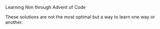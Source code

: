 Learning Nim through Advent of Code

These solutions are not the most optimal but a way to learn one way or another.
